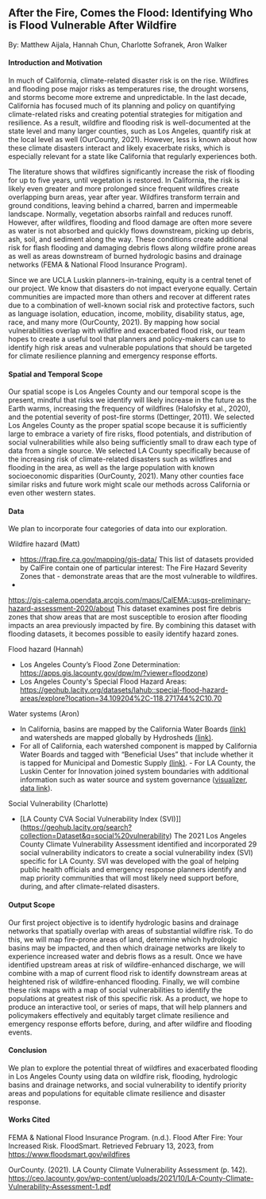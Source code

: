 ## After the Fire, Comes the Flood: Identifying Who is Flood Vulnerable After Wildfire
By: Matthew Aijala, Hannah Chun, Charlotte Sofranek, Aron Walker

#### Introduction and Motivation
In much of California, climate-related disaster risk is on the rise. Wildfires and flooding pose major risks as temperatures rise, the drought worsens, and storms become more extreme and unpredictable. In the last decade, California has focused much of its planning and policy on quantifying climate-related risks and creating potential strategies for mitigation and resilience. As a result, wildfire and flooding risk is well-documented at the state level and many larger counties, such as Los Angeles, quantify risk at the local level as well (OurCounty, 2021). However, less is known about how these climate disasters interact and likely exacerbate risks, which is especially relevant for a state like California that regularly experiences both. 

The literature shows that wildfires significantly increase the risk of flooding for up to five years, until vegetation is restored. In California, the risk is likely even greater and more prolonged since frequent wildfires create overlapping burn areas, year after year. Wildfires transform terrain and ground conditions, leaving behind a charred, barren and impermeable landscape. Normally, vegetation absorbs rainfall and reduces runoff. However, after wildfires, flooding and flood damage are often more severe as water is not absorbed and quickly flows downstream, picking up debris, ash, soil, and sediment along the way. These conditions create additional risk for flash flooding and damaging debris flows along wildfire prone areas as well as areas downstream of burned hydrologic basins and drainage networks (FEMA & National Flood Insurance Program).

Since we are UCLA Luskin planners-in-training, equity is a central tenet of our project. We know that disasters do not impact everyone equally. Certain communities are impacted more than others and recover at different rates due to a combination of well-known social risk and protective factors, such as language isolation, education, income, mobility, disability status, age, race, and many more (OurCounty, 2021). By mapping how social vulnerabilities overlap with wildfire and exacerbated flood risk, our team hopes to create a useful tool that planners and policy-makers can use to identify high risk areas and vulnerable populations that should be targeted for climate resilience planning and emergency response efforts.

#### Spatial and Temporal Scope
Our spatial scope is Los Angeles County and our temporal scope is the present, mindful that risks we identify will likely increase in the future as the Earth warms, increasing the frequency of wildfires (Halofsky et al., 2020), and the potential severity of post-fire storms (Dettinger, 2011). We selected Los Angeles County as the proper spatial scope because it is sufficiently large to embrace a variety of fire risks, flood potentials, and distribution of social vulnerabilities while also being sufficiently small to draw each type of data from a single source. We selected LA County specifically because of the increasing risk of climate-related disasters such as wildfires and flooding in the area, as well as the large population with known socioeconomic disparities (OurCounty, 2021). Many other counties face similar risks and future work might scale our methods across California or even other western states.

#### Data
We plan to incorporate four categories of data into our exploration.

Wildfire hazard (Matt)
  - https://frap.fire.ca.gov/mapping/gis-data/ This list of datasets provided by CalFire contain one of particular interest: The Fire Hazard Severity Zones that      - demonstrate areas that are the most vulnerable to wildfires. 
  -
https://gis-calema.opendata.arcgis.com/maps/CalEMA::usgs-preliminary-hazard-assessment-2020/about
This dataset examines post fire debris zones that show areas that are most susceptible to erosion after flooding impacts an area previously impacted by fire. By combining this dataset with flooding datasets, it becomes possible to easily identify hazard zones.

Flood hazard (Hannah) 
  - Los Angeles County’s Flood Zone Determination: https://apps.gis.lacounty.gov/dpw/m/?viewer=floodzone)
  - Los Angeles County's Special Flood Hazard Areas: https://geohub.lacity.org/datasets/lahub::special-flood-hazard-areas/explore?location=34.109204%2C-118.271744%2C10.70 

Water systems (Aron) 
- In California, basins are mapped by the California Water Boards [(link)](https://gis.data.ca.gov/datasets/fbba842bf134497c9d611ad506ec48cc/explore) and watersheds are mapped globally by Hydrosheds [(link)](https://www.hydrosheds.org/). 
- For all of California, each watershed component is mapped by California Water Boards and tagged with “Beneficial Uses” that include whether it is tapped for Municipal and Domestic Supply [(link)](https://gispublic.waterboards.ca.gov/portal/apps/webappviewer/index.html?id=116f7daa9c4d4103afda1257be82eb16). - For LA County, the Luskin Center for Innovation joined system boundaries with additional information such as water source and system governance ([visualizer](https://innovation.luskin.ucla.edu/los-angeles-county-water-governance-mapping-tool/), [data link](https://github.com/LCIWaterProjects/Water-System-Data)). 

 Social Vulnerability (Charlotte) 
- [LA County CVA Social Vulnerability Index (SVI)]](https://geohub.lacity.org/search?collection=Dataset&q=social%20vulnerability)
The 2021 Los Angeles County Climate Vulnerability Assessment identified and incorporated 29 social vulnerability indicators to create a social vulnerability index (SVI) specific for LA County. SVI was developed with the goal of helping public health officials and emergency response planners identify and map priority communities that will most likely need support before, during, and after climate-related disasters.

#### Output Scope
Our first project objective is to identify hydrologic basins and drainage networks that spatially overlap with areas of substantial wildfire risk. To do this, we will map fire-prone areas of land, determine which hydrologic basins may be impacted, and then which drainage networks are likely to experience increased water and debris flows as a result. Once we have identified upstream areas at risk of wildfire-enhanced discharge, we will combine with a map of current flood risk to identify downstream areas at heightened risk of wildfire-enhanced flooding. Finally, we will combine these risk maps with a map of social vulnerabilities to identify the populations at greatest risk of this specific risk. As a product, we hope to produce an interactive tool, or series of maps, that will help planners and policymakers effectively and equitably target climate resilience and emergency response efforts before, during, and after wildfire and flooding events.

#### Conclusion
We plan to explore the potential threat of wildfires and exacerbated flooding in Los Angeles County using data on wildfire risk, flooding, hydrologic basins and drainage networks, and social vulnerability to identify priority areas and populations for equitable climate resilience and disaster response.

#### Works Cited
FEMA & National Flood Insurance Program. (n.d.). Flood After Fire: Your Increased Risk. FloodSmart. Retrieved February 13, 2023, from https://www.floodsmart.gov/wildfires

OurCounty. (2021). LA County Climate Vulnerability Assessment (p. 142). https://ceo.lacounty.gov/wp-content/uploads/2021/10/LA-County-Climate-Vulnerability-Assessment-1.pdf

